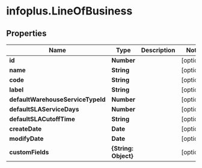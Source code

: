# infoplus.LineOfBusiness

## Properties
Name | Type | Description | Notes
------------ | ------------- | ------------- | -------------
**id** | **Number** |  | [optional] 
**name** | **String** |  | [optional] 
**code** | **String** |  | [optional] 
**label** | **String** |  | [optional] 
**defaultWarehouseServiceTypeId** | **Number** |  | [optional] 
**defaultSLAServiceDays** | **Number** |  | [optional] 
**defaultSLACutoffTime** | **String** |  | [optional] 
**createDate** | **Date** |  | [optional] 
**modifyDate** | **Date** |  | [optional] 
**customFields** | **{String: Object}** |  | [optional] 


